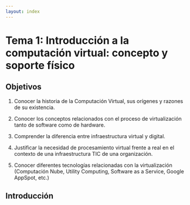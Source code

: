 ```yaml
---
layout: index
---
```

Tema 1: Introducción a la computación virtual: concepto y soporte físico
==

<div class="objetivos" markdown="1">

<h2>Objetivos</h2>


1. Conocer la historia de la Computación Virtual, sus orígenes y
razones de su existencia.

2. Conocer los conceptos relacionados con el proceso de virtualización tanto de software como de hardware. 

3. Comprender la diferencia entre infraestructura virtual y digital. 

4. Justificar la necesidad de procesamiento virtual frente a real en el contexto de una infraestructura TIC de una organización.

5. Conocer diferentes tecnologías relacionadas con la virtualización (Computación Nube, Utility Computing, Software as a Service, Google AppSpot, etc.) 

</div>


Introducción
------------------
